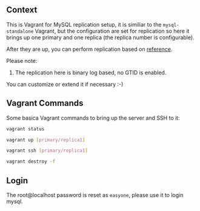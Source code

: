 ## Context
This is Vagrant for MySQL replication setup, it is similiar to the `mysql-standalone`
Vagrant, but the configuration are set for replication so here it brings up one
primary and one replica (the replica number is configurable).

After they are up, you can perform replication based on [reference](https://dev.mysql.com/doc/refman/8.0/en/replication-configuration.html).

Please note:
1. The replication here is binary log based, no GTID is enabled.

You can customize or extend it if necessary :-)

## Vagrant Commands
Some basica Vagrant commands to bring up the server and SSH to it:
```bash
vagrant status

vagrant up [primary/replica1]

vagrant ssh [primary/replica1]

vagrant destroy -f
```

## Login
The root@localhost password is reset as `easyone`, please use it to login mysql.